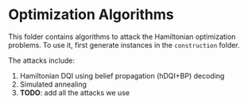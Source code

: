 # Optimization Algorithms

This folder contains algorithms to attack the Hamiltonian optimization problems. To use it, first generate instances in the `construction` folder.

The attacks include:
1. Hamiltonian DQI using belief propagation (hDQI+BP) decoding
2. Simulated annealing
3. **TODO**: add all the attacks we use
